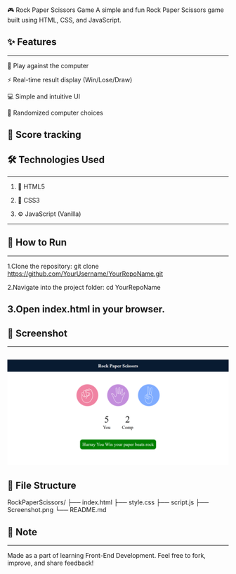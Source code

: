 🎮 Rock Paper Scissors Game
A simple and fun Rock Paper Scissors game built using HTML, CSS, and JavaScript.

## ✨ Features
----
🎲 Play against the computer

⚡ Real-time result display (Win/Lose/Draw)

💻 Simple and intuitive UI

🎰 Randomized computer choices

🧮 Score tracking 
----

## 🛠️ Technologies Used
---
1. 🧾 HTML5

2. 🎨 CSS3

3. ⚙️ JavaScript (Vanilla)

---

## 🚀 How to Run
---
1.Clone the repository:
git clone https://github.com/YourUsername/YourRepoName.git

2.Navigate into the project folder:
cd YourRepoName

3.Open index.html in your browser.
---

## 📸 Screenshot
---

![Game Screenshot](Screenshot%20.png)
---

## 📁 File Structure
RockPaperScissors/
├── index.html
├── style.css
├── script.js
├── Screenshot.png
└── README.md

## 📝 Note
---
Made as a part of learning Front-End Development.
Feel free to fork, improve, and share feedback!
